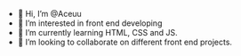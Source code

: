 - 👋 Hi, I’m @Aceuu
- 👀 I’m interested in front end developing
- 🌱 I’m currently learning HTML, CSS and JS.
- 💞️ I’m looking to collaborate on different front end projects.

<!---
Aceuu/Aceuu is a ✨ special ✨ repository because its `README.md` (this file) appears on your GitHub profile.
You can click the Preview link to take a look at your changes.
--->
